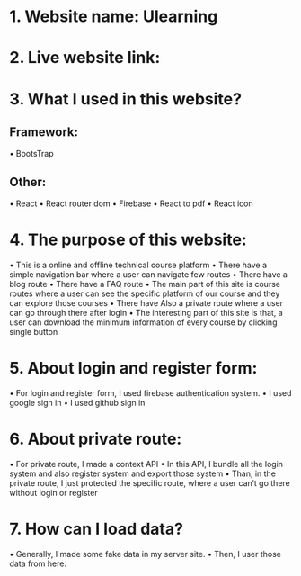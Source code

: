 # 1. Website name: Ulearning

# 2. Live website link:

# 3. What I used in this website?

## Framework:

• BootsTrap

## Other:

• React
• React router dom
• Firebase
• React to pdf
• React icon

# 4. The purpose of this website:

• This is a online and offline technical course platform
• There have a simple navigation bar where a user can navigate few routes
• There have a blog route
• There have a FAQ route
• The main part of this site is course routes where a user can see the specific platform of our course and they can explore those courses
• There have Also a private route where a user can go through there after login
• The interesting part of this site is that, a user can download the minimum information of every course by clicking single button

# 5. About login and register form:

• For login and register form, I used firebase authentication system.
• I used google sign in
• I used github sign in

# 6. About private route:

• For private route, I made a context API
• In this API, I bundle all the login system and also register system and export those system
• Than, in the private route, I just protected the specific route, where a user can’t go there without login or register

# 7. How can I load data?

• Generally, I made some fake data in my server site.
• Then, I user those data from here.
